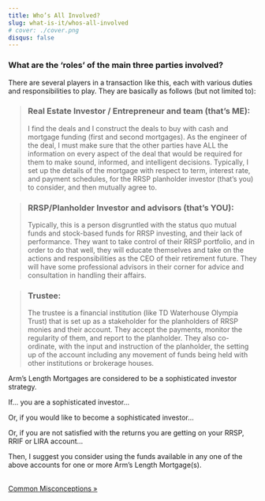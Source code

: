 ```yaml
---
title: Who’s All Involved?
slug: what-is-it/whos-all-involved
# cover: ./cover.png
disqus: false
---
```


### What are the ‘roles’ of the main three parties involved?
There are several players in a transaction like this, each with various duties and responsibilities to play. They are basically as follows (but not limited to):

> ### Real Estate Investor / Entrepreneur and team (that’s ME):
> I find the deals and I construct the deals to buy with cash and mortgage funding (first and second mortgages). As the engineer of the deal, I must make sure that the other parties have ALL the information on every aspect of the deal that would be required for them to make sound, informed, and intelligent decisions. Typically, I set up the details of the mortgage with respect to term, interest rate, and payment schedules, for the RRSP planholder investor (that’s you) to consider, and then mutually agree to.

> ### RRSP/Planholder Investor and advisors (that’s YOU):
> Typically, this is a person disgruntled with the status quo mutual funds and stock-based funds for RRSP investing, and their lack of performance. They want to take control of their RRSP portfolio, and in order to do that well, they will educate themselves and take on the actions and responsibilities as the CEO of their retirement future. They will have some professional advisors in their corner for advice and consultation in handling their affairs.

> ### Trustee:
> The trustee is a financial institution (like TD Waterhouse Olympia Trust) that is set up as a stakeholder for the planholders of RRSP monies and their account. They accept the payments, monitor the regularity of them, and report to the planholder. They also co-ordinate, with the input and instruction of the planholder, the setting up of the account including any movement of funds being held with other institutions or brokerage houses.

Arm’s Length Mortgages are considered to be a sophisticated investor strategy.

If… you are a sophisticated investor…

Or, if you would like to become a sophisticated investor…

Or, if you are not satisfied with the returns you are getting on your RRSP, RRIF or LIRA account…

Then, I suggest you consider using the funds available in any one of the above accounts for one or more Arm’s Length Mortgage(s).

<br />
<a href="/what-is-it/misconceptions/" class="center">Common Misconceptions »</a>